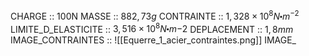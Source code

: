 CHARGE :: 100N
MASSE :: $882,73g$
CONTRAINTE :: $1,328\times 10^{8}N\centerdot m^{-2}$
LIMITE_D_ELASTICITE :: $3,516 \times 10^{8} N\centerdot m{-2}$
DEPLACEMENT :: $1,8mm$ 
IMAGE_CONTRAINTES :: ![[Equerre_1_acier_contraintes.png]]
IMAGE_